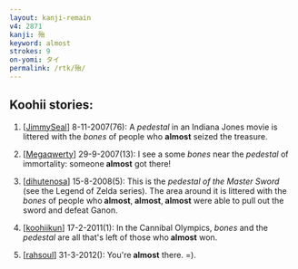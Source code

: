 ```yaml
---
layout: kanji-remain
v4: 2871
kanji: 殆
keyword: almost
strokes: 9
on-yomi: タイ
permalink: /rtk/殆/
---
```


## Koohii stories: 

1) [<a href="http://kanji.koohii.com/profile/JimmySeal">JimmySeal</a>] 8-11-2007(76): A <em>pedestal</em> in an Indiana Jones movie is littered with the <em>bones</em> of people who <strong>almost</strong> seized the treasure.

2) [<a href="http://kanji.koohii.com/profile/Megaqwerty">Megaqwerty</a>] 29-9-2007(13): I see a some <em>bones</em> near the <em>pedestal</em> of immortality: someone<strong> almost</strong> got there!

3) [<a href="http://kanji.koohii.com/profile/dihutenosa">dihutenosa</a>] 15-8-2008(5): This is the <em>pedestal of the Master Sword</em> (see the Legend of Zelda series). The area around it is littered with the <em>bones</em> of people who<strong> almost</strong>,<strong> almost</strong>,<strong> almost</strong> were able to pull out the sword and defeat Ganon.

4) [<a href="http://kanji.koohii.com/profile/koohiikun">koohiikun</a>] 17-2-2011(1): In the Cannibal Olympics, <em>bones</em> and the <em>pedestal</em> are all that&#039;s left of those who<strong> almost</strong> won.

5) [<a href="http://kanji.koohii.com/profile/rahsoul">rahsoul</a>] 31-3-2012(): You&#039;re<strong> almost</strong> there. =).

